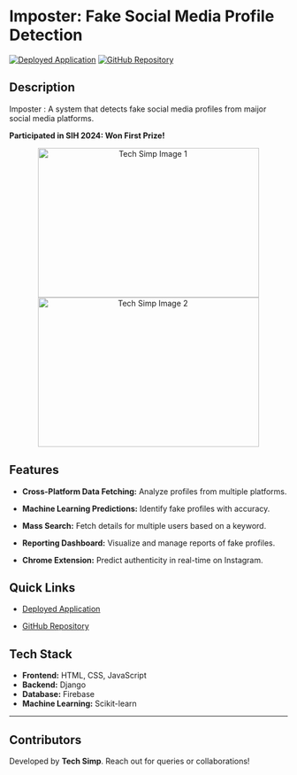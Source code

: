 # Imposter: Fake Social Media Profile Detection

[![Deployed Application](https://img.shields.io/badge/Deployed-Link-brightgreen)](https://imposter-r3q6.onrender.com/)
[![GitHub Repository](https://img.shields.io/badge/GitHub-Repository-blue)](https://github.com/SimpleCyber/Fake-profile-detection.git)

## Description

Imposter : A system that detects fake social media profiles from maijor social media platforms.

**Participated in SIH 2024: Won First Prize!**

<div align="center">
  <img src='https://bit.ly/3CXZ6AR' alt="Tech Simp Image 1" height="270" width="400" />
  
  <img src="https://media.licdn.com/dms/image/v2/D4D22AQEew81maLhvMw/feedshare-shrink_2048_1536/B4DZPTTxJuGUAs-/0/1734417088047?e=1738195200&v=beta&t=pR9zSt6EBqZlPSFS0EXqPMzYUDr0AnXQ32qMlLYPm_M" alt="Tech Simp Image 2" height="270" width="400" />
</div>

## Features

- **Cross-Platform Data Fetching:** Analyze profiles from multiple platforms.

- **Machine Learning Predictions:** Identify fake profiles with accuracy.

- **Mass Search:** Fetch details for multiple users based on a keyword.

- **Reporting Dashboard:** Visualize and manage reports of fake profiles.

- **Chrome Extension:** Predict authenticity in real-time on Instagram.

## Quick Links

- [Deployed Application](https://imposter-r3q6.onrender.com/)

- [GitHub Repository](https://github.com/SimpleCyber/Fake-profile-detection.git)

## Tech Stack

- **Frontend:** HTML, CSS, JavaScript
- **Backend:** Django
- **Database:** Firebase
- **Machine Learning:** Scikit-learn

---

## Contributors

Developed by **Tech Simp**. Reach out for queries or collaborations!

